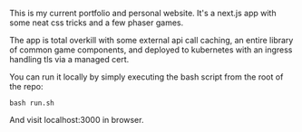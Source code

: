 This is my current portfolio and personal website. It's a next.js app with some neat css tricks and a few phaser games. 

The app is total overkill with some external api call caching, an entire library of common game components, and deployed to kubernetes with an ingress handling tls via a managed cert.

You can run it locally by simply executing the bash script from the root of the repo:

```
bash run.sh
```


And visit localhost:3000 in browser.